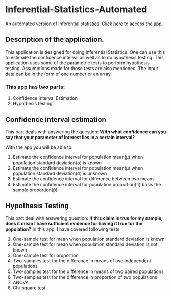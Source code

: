 # Inferential-Statistics-Automated
An automated version of Inferential statistics. Click [here](https://yashdatascience1-work-on-inferential-statistics-code1-6y9rgx.streamlit.app/) 
to access the app.

## **Description of the application**.
This application is designed for doing Inferential Statistics. One can use this to estimate the confidence interval as well as to do hypothesis testing. This application uses some of the parametric tests to perform hypothesis testing. Assumptions made for those tests are also mentioned. The input data can be in the form of one number or an array.

### **This app has two parts**:
1. Confidence Interval Estimation
2. Hypothesis testing

## **Confidence interval estimation**
This part deals with answering the question: **With what confidence can you say that your parameter of interest lies in a certain interval?**

With the app you will be able to:

1. Estimate the confidence interval for population mean(μ) when population standard deviation(σ) is known
2. Estimate the confidence interval for population mean(μ) when population standard deviation(σ) is unknown
3. Estimate the confidence interval for difference between two means
4. Estimate the confidence interval for population proportion(π) basis the sample proportion(p̂)

## **Hypothesis Testing**

This part deal with answering question: **If this claim is true for my sample, does it mean I have sufficient evidence for having it true for the population?** In this app, I have covered following tests:

1. One-sample test for mean when population standard deviation is known
2. One-sample test for mean when population standard deviation is not known
3. One-sample test for proportion
4. Two-samples test for the difference in means of two independent populations
5. Two-samples test for the difference in means of two paired populations
6. Two-samples test for the difference in proportion of two populations
7. ANOVA
8. Chi-square test


